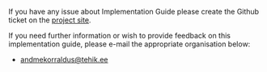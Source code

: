 If you have any issue about Implementation Guide please create the Github ticket on the [project site](https://github.com/HL7EE/ig-ee-base/issues).

If you need further information or wish to provide feedback on this implementation guide, please e-mail the appropriate organisation below:

- andmekorraldus@tehik.ee

